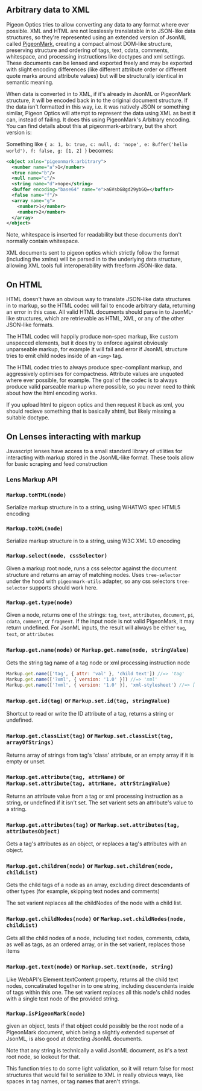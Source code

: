 ## Arbitrary data to XML

Pigeon Optics tries to allow converting any data to any format where ever possible. XML and HTML are not losslessly translatable in to JSON-like data structures, so they're represented using an extended version of JsonML called [PigeonMark](https://github.com/Bluebie/pigeonmark/), creating a compact almost DOM-like structure, preserving structure and ordering of tags, text, cdata, comments, whitespace, and processing instructions like doctypes and xml settings. These documents can be lensed and exported freely and may be exported with slight encoding differences (like different attribute order or different quote marks around attribute values) but will be structurally identical in semantic meaning.

When data is converted in to XML, if it's already in JsonML or PigeonMark structure, it will be encoded back in to the original document structure. If the data isn't formatted in this way, i.e. it was natively JSON or something similar, Pigeon Optics will attempt to represent the data using XML as best it can, instead of failing. It does this using PigeonMark's Arbitrary encoding. You can find details about this at pigeonmark-arbitrary, but the short version is:

Something like `{ a: 1, b: true, c: null, d: 'nope', e: Buffer('hello world'), f: false, g: [1, 2] }` becomes:

```xml
<object xmlns="pigeonmark:arbitrary">
  <number name="a">1</number>
  <true name="b"/>
  <null name="c"/>
  <string name="d">nope</string>
  <buffer encoding="base64" name="e">aGVsbG8gd29ybGQ=</buffer>
  <false name="f"/>
  <array name="g">
    <number>1</number>
    <number>2</number>
  </array>
</object>
```

Note, whitespace is inserted for readability but these documents don't normally contain whitespace.

XML documents sent to pigeon optics which strictly follow the format (including the xmlns) will be parsed in to the underlying data structure, allowing XML tools full interoperability with freeform JSON-like data.

## On HTML

HTML doesn't have an obvious way to translate JSON-like data structures in to markup, so the HTML codec will fail to encode arbitrary data, returning an error in this case. All valid HTML documents should parse in to JsonML-like structures, which are retrievable as HTML, XML, or any of the other JSON-like formats.

The HTML codec will happily produce non-spec markup, like custom unspecced elements, but it does try to enforce against obviously unparseable markup, for example it will fail and error if JsonML structure tries to emit child nodes inside of an `<img>` tag.

The HTML codec tries to always produce spec-compliant markup, and aggressively optimises for compactness. Attribute values are unquoted where ever possible, for example. The goal of the codec is to always produce valid parseable markup where possible, so you never need to think about how the html encoding works.

If you upload html to pigeon optics and then request it back as xml, you should recieve something that is basically xhtml, but likely missing a suitable doctype.

## On Lenses interacting with markup

Javascript lenses have access to a small standard library of utilities for interacting with markup stored in the JsonML-like format. These tools allow for basic scraping and feed construction

### Lens Markup API

### `Markup.toHTML(node)`

Serialize markup structure in to a string, using WHATWG spec HTML5 encoding

### `Markup.toXML(node)`

Serialize markup structure in to a string, using W3C XML 1.0 encoding

### `Markup.select(node, cssSelector)`

Given a markup root node, runs a css selector against the document structure and returns an array of matching nodes. Uses `tree-selector` under the hood with `pigeonmark-utils` adapter, so any css selectors `tree-selector` supports should work here.

### `Markup.get.type(node)`

Given a node, returns one of the strings: `tag`, `text`, `attributes`, `document`, `pi`, `cdata`, `comment`, or `fragment`. If the input node is not valid PigeonMark, it may return undefined. For JsonML inputs, the result will always be either `tag`, `text`, or `attributes`

### `Markup.get.name(node)` or `Markup.get.name(node, stringValue)`

Gets the string tag name of a tag node or xml processing instruction node

```js
Markup.get.name(['tag', { attr: 'val' }, 'child text']) //=> 'tag'
Markup.get.name(['?xml', { version: '1.0' }]) //=> 'xml'
Markup.get.name(['?xml', { version: '1.0' }], 'xml-stylesheet') //=> ['?xml-stylesheet', { version: '1.0' }]
```

### `Markup.get.id(tag)` or `Markup.set.id(tag, stringValue)`

Shortcut to read or write the ID attribute of a tag, returns a string or undefined.

### `Markup.get.classList(tag)` or `Markup.set.classList(tag, arrayOfStrings)`

Returns array of strings from tag's 'class' attribute, or an empty array if it is empty or unset.

### `Markup.get.attribute(tag, attrName)` or `Markup.set.attribute(tag, attrName, attrStringValue)`

Returns an attribute value from a tag or xml processing instruction as a string, or undefined if it isn't set. The set varient sets an attribute's value to a string.

### `Markup.get.attributes(tag)` or `Markup.set.attributes(tag, attributesObject)`

Gets a tag's attributes as an object, or replaces a tag's attributes with an object.

### `Markup.get.children(node)` or `Markup.set.children(node, childList)`

Gets the child tags of a node as an array, excluding direct descendants of other types (for example, skipping text nodes and comments)

The set varient replaces all the childNodes of the node with a child list.

### `Markup.get.childNodes(node)` or `Markup.set.childNodes(node, childList)`

Gets all the child nodes of a node, including text nodes, comments, cdata, as well as tags, as an ordered array, or in the set varient, replaces those items

### `Markup.get.text(node)` or `Markup.set.text(node, string)`

Like WebAPI's Element.textContent property, returns all the child text nodes, concatinated together in to one string, including descendents inside of tags within this one. The set varient replaces all this node's child nodes with a single text node of the provided string.

### `Markup.isPigeonMark(node)`

given an object, tests if that object could possibly be the root node of a PigeonMark document, which being a slightly extended superset of JsonML, is also good at detecting JsonML documents.

Note that any string is technically a valid JsonML document, as it's a text root node, so lookout for that.

This function tries to do some light validation, so it will return false for most structures that would fail to serialize to XML in really obvious ways, like spaces in tag names, or tag names that aren't strings.